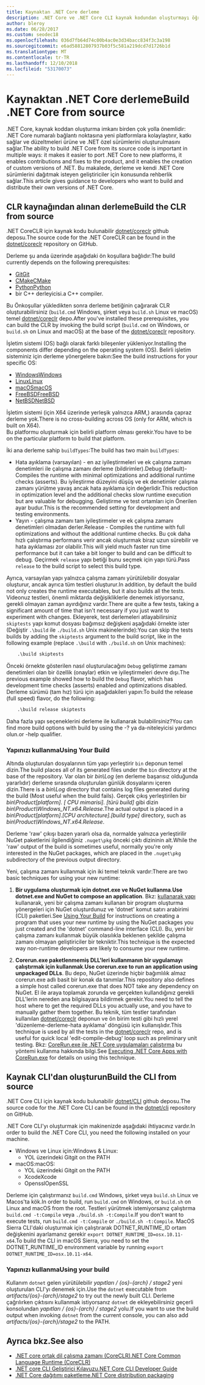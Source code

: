 ```yaml
---
title: Kaynaktan .NET Core derleme
description: .NET Core ve .NET Core CLI kaynak kodundan oluşturmayı öğrenin.
author: bleroy
ms.date: 06/28/2017
ms.custom: seodec18
ms.openlocfilehash: 036d7fb64d74c00b4ac0e3d34bacc834f3c3a198
ms.sourcegitcommit: e6ad58812807937b03f5c581a219dcd7d1726b1d
ms.translationtype: MT
ms.contentlocale: tr-TR
ms.lasthandoff: 12/10/2018
ms.locfileid: "53170073"
---
```

# <a name="build-net-core-from-source"></a><span data-ttu-id="14cf4-103">Kaynaktan .NET Core derleme</span><span class="sxs-lookup"><span data-stu-id="14cf4-103">Build .NET Core from source</span></span>

<span data-ttu-id="14cf4-104">.NET Core, kaynak koddan oluşturma imkanı birden çok yolla önemlidir: .NET Core numaralı bağlantı noktasına yeni platformlara kolaylaştırır, katkı sağlar ve düzeltmeleri ürüne ve .NET özel sürümlerini oluşturulmasını sağlar.</span><span class="sxs-lookup"><span data-stu-id="14cf4-104">The ability to build .NET Core from its source code is important in multiple ways: it makes it easier to port .NET Core to new platforms, it enables contributions and fixes to the product, and it enables the creation of custom versions of .NET.</span></span>
<span data-ttu-id="14cf4-105">Bu makalede, derleme ve kendi .NET Core sürümlerini dağıtmak isteyen geliştiriciler için konusunda rehberlik sağlar.</span><span class="sxs-lookup"><span data-stu-id="14cf4-105">This article gives guidance to developers who want to build and distribute their own versions of .NET Core.</span></span>

## <a name="build-the-clr-from-source"></a><span data-ttu-id="14cf4-106">CLR kaynağından alınan derleme</span><span class="sxs-lookup"><span data-stu-id="14cf4-106">Build the CLR from source</span></span>

<span data-ttu-id="14cf4-107">.NET CoreCLR için kaynak kodu bulunabilir [dotnet/coreclr](https://github.com/dotnet/coreclr/) github deposu.</span><span class="sxs-lookup"><span data-stu-id="14cf4-107">The source code for the .NET CoreCLR can be found in the [dotnet/coreclr](https://github.com/dotnet/coreclr/) repository on GitHub.</span></span>

<span data-ttu-id="14cf4-108">Derleme şu anda üzerinde aşağıdaki ön koşullara bağlıdır:</span><span class="sxs-lookup"><span data-stu-id="14cf4-108">The build currently depends on the following prerequisites:</span></span>

* [<span data-ttu-id="14cf4-109">Git</span><span class="sxs-lookup"><span data-stu-id="14cf4-109">Git</span></span>](https://git-scm.com/)
* [<span data-ttu-id="14cf4-110">CMake</span><span class="sxs-lookup"><span data-stu-id="14cf4-110">CMake</span></span>](https://cmake.org/)
* [<span data-ttu-id="14cf4-111">Python</span><span class="sxs-lookup"><span data-stu-id="14cf4-111">Python</span></span>](https://www.python.org/)
* <span data-ttu-id="14cf4-112">bir C++ derleyicisi.</span><span class="sxs-lookup"><span data-stu-id="14cf4-112">a C++ compiler.</span></span>

<span data-ttu-id="14cf4-113">Bu Önkoşullar yükledikten sonra derleme betiğinin çağırarak CLR oluşturabilirsiniz (`build.cmd` Windows, şirket veya `build.sh` Linux ve macOS) temel [dotnet/coreclr](https://github.com/dotnet/coreclr/) depo.</span><span class="sxs-lookup"><span data-stu-id="14cf4-113">After you've installed these prerequisites, you can build the CLR by invoking the build script (`build.cmd` on Windows, or `build.sh` on Linux and macOS) at the base of the [dotnet/coreclr](https://github.com/dotnet/coreclr/) repository.</span></span>

<span data-ttu-id="14cf4-114">İşletim sistemi (OS) bağlı olarak farklı bileşenler yükleniyor.</span><span class="sxs-lookup"><span data-stu-id="14cf4-114">Installing the components differ depending on the operating system (OS).</span></span> <span data-ttu-id="14cf4-115">Belirli işletim sisteminiz için derleme yönergelere bakın:</span><span class="sxs-lookup"><span data-stu-id="14cf4-115">See the build instructions for your specific OS:</span></span>

* [<span data-ttu-id="14cf4-116">Windows</span><span class="sxs-lookup"><span data-stu-id="14cf4-116">Windows</span></span>](https://github.com/dotnet/coreclr/blob/master/Documentation/building/windows-instructions.md)
* [<span data-ttu-id="14cf4-117">Linux</span><span class="sxs-lookup"><span data-stu-id="14cf4-117">Linux</span></span>](https://github.com/dotnet/coreclr/blob/master/Documentation/building/linux-instructions.md)
* [<span data-ttu-id="14cf4-118">macOS</span><span class="sxs-lookup"><span data-stu-id="14cf4-118">macOS</span></span>](https://github.com/dotnet/coreclr/blob/master/Documentation/building/osx-instructions.md)
* [<span data-ttu-id="14cf4-119">FreeBSD</span><span class="sxs-lookup"><span data-stu-id="14cf4-119">FreeBSD</span></span>](https://github.com/dotnet/coreclr/blob/master/Documentation/building/freebsd-instructions.md)
* [<span data-ttu-id="14cf4-120">NetBSD</span><span class="sxs-lookup"><span data-stu-id="14cf4-120">NetBSD</span></span>](https://github.com/dotnet/coreclr/blob/master/Documentation/building/netbsd-instructions.md)

<span data-ttu-id="14cf4-121">İşletim sistemi (için X64 üzerinde yerleşik yalnızca ARM,) arasında çapraz derleme yok.</span><span class="sxs-lookup"><span data-stu-id="14cf4-121">There is no cross-building across OS (only for ARM, which is built on X64).</span></span>  
<span data-ttu-id="14cf4-122">Bu platformu oluşturmak için belirli platform olması gerekir.</span><span class="sxs-lookup"><span data-stu-id="14cf4-122">You have to be on the particular platform to build that platform.</span></span>  

<span data-ttu-id="14cf4-123">İki ana derleme sahip `buildTypes`:</span><span class="sxs-lookup"><span data-stu-id="14cf4-123">The build has two main `buildTypes`:</span></span>

* <span data-ttu-id="14cf4-124">Hata ayıklama (varsayılan) - en az iyileştirmeleri ve ek çalışma zamanı denetimleri ile çalışma zamanı derleme (bildirimler).</span><span class="sxs-lookup"><span data-stu-id="14cf4-124">Debug (default)- Compiles the runtime with minimal optimizations and additional runtime checks (asserts).</span></span> <span data-ttu-id="14cf4-125">Bu iyileştirme düzeyini düşüş ve ek denetimler çalışma zamanı yürütme yavaş ancak hata ayıklama için değerlidir.</span><span class="sxs-lookup"><span data-stu-id="14cf4-125">This reduction in optimization level and the additional checks slow runtime execution but are valuable for debugging.</span></span> <span data-ttu-id="14cf4-126">Geliştirme ve test ortamları için Önerilen ayar budur.</span><span class="sxs-lookup"><span data-stu-id="14cf4-126">This is the recommended setting for development and testing environments.</span></span>
* <span data-ttu-id="14cf4-127">Yayın - çalışma zamanı tam iyileştirmeler ve ek çalışma zamanı denetimleri olmadan derler.</span><span class="sxs-lookup"><span data-stu-id="14cf4-127">Release - Compiles the runtime with full optimizations and without the additional runtime checks.</span></span> <span data-ttu-id="14cf4-128">Bu çok daha hızlı çalıştırma performans verir ancak oluşturmak biraz uzun sürebilir ve hata ayıklaması zor olabilir.</span><span class="sxs-lookup"><span data-stu-id="14cf4-128">This will yield much faster run time performance but it can take a bit longer to build and can be difficult to debug.</span></span> <span data-ttu-id="14cf4-129">Geçirmek `release` yapı betiği bunu seçmek için yapı türü.</span><span class="sxs-lookup"><span data-stu-id="14cf4-129">Pass `release` to the build script to select this build type.</span></span>

<span data-ttu-id="14cf4-130">Ayrıca, varsayılan yapı yalnızca çalışma zamanı yürütülebilir dosyalar oluşturur, ancak ayrıca tüm testleri oluşturur.</span><span class="sxs-lookup"><span data-stu-id="14cf4-130">In addition, by default the build not only creates the runtime executables, but it also builds all the tests.</span></span>
<span data-ttu-id="14cf4-131">Videonuz testleri, önemli miktarda değişikliklerle denemek istiyorsanız, gerekli olmayan zaman ayırdığınız vardır.</span><span class="sxs-lookup"><span data-stu-id="14cf4-131">There are quite a few tests, taking a significant amount of time that isn't necessary if you just want to experiment with changes.</span></span>
<span data-ttu-id="14cf4-132">Ekleyerek, test derlemeleri atlayabilirsiniz `skiptests` yapı komut dosyası bağımsız değişkeni aşağıdaki örnekte ister (Değiştir `.\build` ile `./build.sh` Unix makinelerinde):</span><span class="sxs-lookup"><span data-stu-id="14cf4-132">You can skip the tests builds by adding the `skiptests` argument to the build script, like in the following example (replace `.\build` with `./build.sh` on Unix machines):</span></span>

```bat
    .\build skiptests
```

<span data-ttu-id="14cf4-133">Önceki örnekte gösterilen nasıl oluşturulacağını `Debug` geliştirme zamanı denetimleri olan bir özellik (onaylar) etkin ve iyileştirmeleri devre dışı.</span><span class="sxs-lookup"><span data-stu-id="14cf4-133">The previous example showed how to build the `Debug` flavor, which has development time checks (asserts) enabled and optimizations disabled.</span></span> <span data-ttu-id="14cf4-134">Derleme sürümü (tam hız) türü için aşağıdakileri yapın:</span><span class="sxs-lookup"><span data-stu-id="14cf4-134">To build the release (full speed) flavor, do the following:</span></span>

```bat
    .\build release skiptests
```

<span data-ttu-id="14cf4-135">Daha fazla yapı seçeneklerini derleme ile kullanarak bulabilirsiniz?</span><span class="sxs-lookup"><span data-stu-id="14cf4-135">You can find more build options with build by using the -?</span></span> <span data-ttu-id="14cf4-136">ya da-niteleyicisi yardımcı olun.</span><span class="sxs-lookup"><span data-stu-id="14cf4-136">or -help qualifier.</span></span>

### <a name="using-your-build"></a><span data-ttu-id="14cf4-137">Yapınızı kullanma</span><span class="sxs-lookup"><span data-stu-id="14cf4-137">Using Your Build</span></span>

<span data-ttu-id="14cf4-138">Altında oluşturulan dosyalarının tüm yapı yerleştirir `bin` deponun temel dizin.</span><span class="sxs-lookup"><span data-stu-id="14cf4-138">The build places all of its generated files under the `bin` directory at the base of the repository.</span></span>
<span data-ttu-id="14cf4-139">Var olan bir *bin\Log* (en derleme başarısız olduğunda yararlıdır) derleme sırasında oluşturulan günlük dosyalarını içeren dizin.</span><span class="sxs-lookup"><span data-stu-id="14cf4-139">There is a *bin\Log* directory that contains log files generated during the build (Most useful when the build fails).</span></span>
<span data-ttu-id="14cf4-140">Gerçek çıkış yerleştirilen bir *bin\Product\[platform]. [ CPU mimarisi]. [türü build]*  gibi dizin *bin\Product\Windows_NT.x64.Release*.</span><span class="sxs-lookup"><span data-stu-id="14cf4-140">The actual output is placed in a *bin\Product\[platform].[CPU architecture].[build type]* directory, such as *bin\Product\Windows_NT.x64.Release*.</span></span>

<span data-ttu-id="14cf4-141">Derleme 'raw' çıkışı bazen yararlı olsa da, normalde yalnızca yerleştirilir NuGet paketlerini ilgilendiğiniz `.nuget\pkg` önceki çıktı dizininin alt.</span><span class="sxs-lookup"><span data-stu-id="14cf4-141">While the 'raw' output of the build is sometimes useful, normally you're only interested in the NuGet packages, which are placed in the `.nuget\pkg` subdirectory of the previous output directory.</span></span>

<span data-ttu-id="14cf4-142">Yeni, çalışma zamanı kullanmak için iki temel teknik vardır:</span><span class="sxs-lookup"><span data-stu-id="14cf4-142">There are two basic techniques for using your new runtime:</span></span>

 1. <span data-ttu-id="14cf4-143">**Bir uygulama oluşturmak için dotnet.exe ve NuGet kullanma**.</span><span class="sxs-lookup"><span data-stu-id="14cf4-143">**Use dotnet.exe and NuGet to compose an application**.</span></span>
    <span data-ttu-id="14cf4-144">Bkz: [kullanarak yapı](https://github.com/dotnet/coreclr/blob/master/Documentation/workflow/UsingYourBuild.md) kullanarak, yeni bir çalışma zamanı kullanan bir program oluşturma yönergeleri için NuGet oluşturdunuz ve 'dotnet' komut satırı arabirimi (CLI) paketleri.</span><span class="sxs-lookup"><span data-stu-id="14cf4-144">See [Using Your Build](https://github.com/dotnet/coreclr/blob/master/Documentation/workflow/UsingYourBuild.md) for instructions on creating a program that uses your new runtime by using the NuGet packages you just created and the 'dotnet' command-line interface (CLI).</span></span> <span data-ttu-id="14cf4-145">Bu, yeni bir çalışma zamanı kullanmak büyük olasılıkla beklenen şekilde çalışma zamanı olmayan geliştiriciler bir tekniktir.</span><span class="sxs-lookup"><span data-stu-id="14cf4-145">This technique is the expected way non-runtime developers are likely to consume your new runtime.</span></span>

 2. <span data-ttu-id="14cf4-146">**Corerun.exe paketlenmemiş DLL'leri kullanmanın bir uygulamayı çalıştırmak için kullanmak**.</span><span class="sxs-lookup"><span data-stu-id="14cf4-146">**Use corerun.exe to run an application using unpackaged DLLs**.</span></span>
    <span data-ttu-id="14cf4-147">Bu depo, NuGet üzerinde hiçbir bağımlılık almaz corerun.exe adlı basit bir konak da tanımlar.</span><span class="sxs-lookup"><span data-stu-id="14cf4-147">This repository also defines a simple host called corerun.exe that does NOT take any dependency on NuGet.</span></span>
    <span data-ttu-id="14cf4-148">El ile araya toplamak zorunda ve gerçekten kullandığınız gerekli DLL'lerin nereden ana bilgisayara bildirmek gerekir.</span><span class="sxs-lookup"><span data-stu-id="14cf4-148">You need to tell the host where to get the required DLLs you actually use, and you have to manually gather them together.</span></span>
    <span data-ttu-id="14cf4-149">Bu teknik, tüm testler tarafından kullanılan [dotnet/coreclr](https://github.com/dotnet/coreclr) deponun ve ön birim testi gibi hızlı yerel 'düzenleme-derleme-hata ayıklama' döngüsü için kullanışlıdır.</span><span class="sxs-lookup"><span data-stu-id="14cf4-149">This technique is used by all the tests in the [dotnet/coreclr](https://github.com/dotnet/coreclr) repo, and is useful for quick local 'edit-compile-debug' loop such as preliminary unit testing.</span></span>
    <span data-ttu-id="14cf4-150">Bkz: [CoreRun.exe ile .NET Core uygulamaları çalıştırma](https://github.com/dotnet/coreclr/blob/master/Documentation/workflow/UsingCoreRun.md) bu yöntemi kullanma hakkında bilgi.</span><span class="sxs-lookup"><span data-stu-id="14cf4-150">See [Executing .NET Core Apps with CoreRun.exe](https://github.com/dotnet/coreclr/blob/master/Documentation/workflow/UsingCoreRun.md) for details on using this technique.</span></span>

## <a name="build-the-cli-from-source"></a><span data-ttu-id="14cf4-151">Kaynak CLI'dan oluşturun</span><span class="sxs-lookup"><span data-stu-id="14cf4-151">Build the CLI from source</span></span>

<span data-ttu-id="14cf4-152">.NET Core CLI için kaynak kodu bulunabilir [dotnet/CLI](https://github.com/dotnet/cli/) github deposu.</span><span class="sxs-lookup"><span data-stu-id="14cf4-152">The source code for the .NET Core CLI can be found in the [dotnet/cli](https://github.com/dotnet/cli/) repository on GitHub.</span></span>

<span data-ttu-id="14cf4-153">.NET Core CLI'yı oluşturmak için makinenizde aşağıdaki ihtiyacınız vardır.</span><span class="sxs-lookup"><span data-stu-id="14cf4-153">In order to build the .NET Core CLI, you need the following installed on your machine.</span></span>

* <span data-ttu-id="14cf4-154">Windows ve Linux için:</span><span class="sxs-lookup"><span data-stu-id="14cf4-154">Windows & Linux:</span></span>
  * <span data-ttu-id="14cf4-155">YOL üzerindeki Git</span><span class="sxs-lookup"><span data-stu-id="14cf4-155">git on the PATH</span></span>
* <span data-ttu-id="14cf4-156">macOS:</span><span class="sxs-lookup"><span data-stu-id="14cf4-156">macOS:</span></span>
  * <span data-ttu-id="14cf4-157">YOL üzerindeki Git</span><span class="sxs-lookup"><span data-stu-id="14cf4-157">git on the PATH</span></span>
  * <span data-ttu-id="14cf4-158">Xcode</span><span class="sxs-lookup"><span data-stu-id="14cf4-158">Xcode</span></span>
  * <span data-ttu-id="14cf4-159">Openssl</span><span class="sxs-lookup"><span data-stu-id="14cf4-159">OpenSSL</span></span>

<span data-ttu-id="14cf4-160">Derleme için çalıştırmanız `build.cmd` Windows, şirket veya `build.sh` Linux ve Macos'ta kök.</span><span class="sxs-lookup"><span data-stu-id="14cf4-160">In order to build, run `build.cmd` on Windows, or `build.sh` on Linux and macOS from the root.</span></span> <span data-ttu-id="14cf4-161">Testleri yürütmek istemiyorsanız çalıştırma `build.cmd -t:Compile` veya `./build.sh -t:Compile`.</span><span class="sxs-lookup"><span data-stu-id="14cf4-161">If you don't want to execute tests, run `build.cmd -t:Compile` or `./build.sh -t:Compile`.</span></span> <span data-ttu-id="14cf4-162">MacOS Sierra CLI'daki oluşturmak için çalıştırarak DOTNET_RUNTIME_ID ortam değişkenini ayarlamanız gerekir `export DOTNET_RUNTIME_ID=osx.10.11-x64`.</span><span class="sxs-lookup"><span data-stu-id="14cf4-162">To build the CLI in macOS Sierra, you need to set the DOTNET_RUNTIME_ID environment variable by running `export DOTNET_RUNTIME_ID=osx.10.11-x64`.</span></span>

### <a name="using-your-build"></a><span data-ttu-id="14cf4-163">Yapınızı kullanma</span><span class="sxs-lookup"><span data-stu-id="14cf4-163">Using your build</span></span>

<span data-ttu-id="14cf4-164">Kullanım `dotnet` gelen yürütülebilir *yapıtları / {os}-{arch} / stage2* yeni oluşturulan CLI'yı denemek için.</span><span class="sxs-lookup"><span data-stu-id="14cf4-164">Use the `dotnet` executable from *artifacts/{os}-{arch}/stage2* to try out the newly built CLI.</span></span> <span data-ttu-id="14cf4-165">Derleme çağrılırken çıktısını kullanmak istiyorsanız `dotnet` de ekleyebilirsiniz geçerli konsolundan *yapıtları / {os}-{arch} / stage2* yolu.</span><span class="sxs-lookup"><span data-stu-id="14cf4-165">If you want to use the build output when invoking `dotnet` from the current console, you can also add *artifacts/{os}-{arch}/stage2* to the PATH.</span></span>

## <a name="see-also"></a><span data-ttu-id="14cf4-166">Ayrıca bkz.</span><span class="sxs-lookup"><span data-stu-id="14cf4-166">See also</span></span>

* [<span data-ttu-id="14cf4-167">.NET core ortak dil çalışma zamanı (CoreCLR)</span><span class="sxs-lookup"><span data-stu-id="14cf4-167">.NET Core Common Language Runtime (CoreCLR)</span></span>](https://github.com/dotnet/coreclr/blob/master/README.md)
* [<span data-ttu-id="14cf4-168">.NET core CLI Geliştirici Kılavuzu</span><span class="sxs-lookup"><span data-stu-id="14cf4-168">.NET Core CLI Developer Guide</span></span>](https://github.com/dotnet/cli/blob/master/Documentation/project-docs/developer-guide.md)
* [<span data-ttu-id="14cf4-169">.NET Core dağıtımı paketleme</span><span class="sxs-lookup"><span data-stu-id="14cf4-169">.NET Core distribution packaging</span></span>](./distribution-packaging.md)
